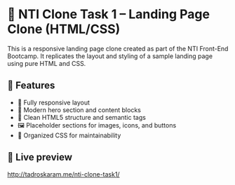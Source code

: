 # 🧩 NTI Clone Task 1 – Landing Page Clone (HTML/CSS)

This is a responsive landing page clone created as part of the NTI Front-End Bootcamp. It replicates the layout and styling of a sample landing page using pure HTML and CSS.

## 📌 Features

- 📱 Fully responsive layout
- 🎨 Modern hero section and content blocks
- 🧱 Clean HTML5 structure and semantic tags
- 🖼️ Placeholder sections for images, icons, and buttons
- 🧹 Organized CSS for maintainability


## 🚀 Live preview

http://tadroskaram.me/nti-clone-task1/
